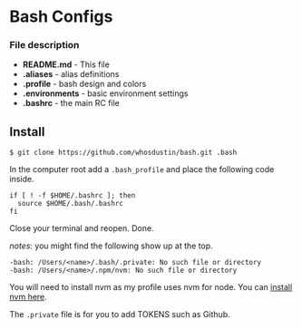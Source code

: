 # Bash Configs

### File description
- __README.md__ - This file
- __.aliases__ - alias definitions
- __.profile__ - bash design and colors
- __.environments__ - basic environment settings
- __.bashrc__ - the main RC file

## Install
``` shell
$ git clone https://github.com/whosdustin/bash.git .bash
```
In the computer root add a `.bash_profile` and place the following code inside.
```
if [ ! -f $HOME/.bashrc ]; then
  source $HOME/.bash/.bashrc
fi
```

Close your terminal and reopen. Done.

_notes_: you might find the following show up at the top.
```
-bash: /Users/<name>/.bash/.private: No such file or directory
-bash: /Users/<name>/.npm/nvm: No such file or directory
```
You will need to install nvm as my profile uses nvm for node. You can [install nvm here](https://github.com/creationix/nvm#install-script).

The `.private` file is for you to add TOKENS such as Github.
